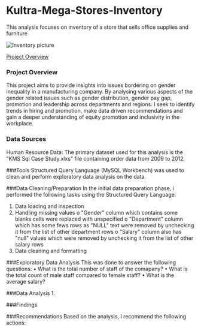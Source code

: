 # Kultra-Mega-Stores-Inventory
This analysis focuses on inventory of a store that sells office supplies and furniture

![Inventory picture](https://github.com/user-attachments/assets/d7c50f38-2215-4996-a350-8c78a685b4fb)

[Project Overview](#project-overview)

### Project Overview
This project aims to provide insights into issues bordering on gender inequality in a manufacturing company. By analysing various aspects of the gender related issues such as gender distribution, gender pay gap, promotion and leadership across departments and regions. I seek to identify trends in hiring and promotion, make data driven recommendations and gain a deeper understanding of equity promotion and inclusivity in the workplace.

### Data Sources

Human Resource Data: The primary dataset used for this analysis is the "KMS Sql Case Study.xlxs" file containing order data from 2009 to 2012. 

###Tools
Structured Query Language (MySQL Workbench) was used to clean and perform exploratory data analysis on the data.

###Data Cleaning/Preparation
In the initial data preparation phase, i performed the following tasks using the Structured Query Language:
1.	Data loading and inspection
2.	Handling missing values
o	"Gender" column which contains some blanks cells were replaced with unspecified
o	"Department" column which has some fews rows as "NULL" text were removed by unchecking it from the list of other department rows
o	"Salary" column also has "null" values which were removed by unchecking it from the list of other salary rows
3.	Data cleaning and formatting

###Exploratory Data Analysis
This was done to answer the following questions:
•	What is the total number of staff of the comapany?
•	What is the total count of male staff compared to female staff?
•	What is the average salary?

###Data Analysis
1.	
   

   
###Findings


###Recommendations
Based on the analysis, I recommend the following actions:


